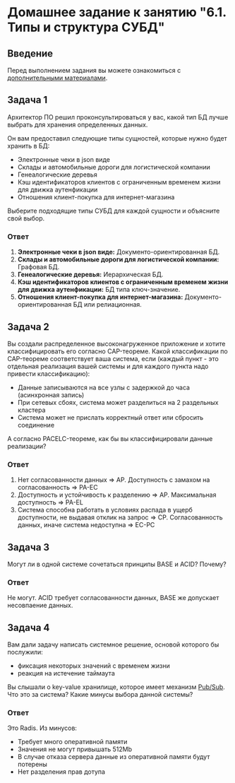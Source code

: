 # Домашнее задание к занятию "6.1. Типы и структура СУБД"

## Введение

Перед выполнением задания вы можете ознакомиться с 
[дополнительными материалами](https://github.com/netology-code/virt-homeworks/tree/master/additional/README.md).

## Задача 1

Архитектор ПО решил проконсультироваться у вас, какой тип БД 
лучше выбрать для хранения определенных данных.

Он вам предоставил следующие типы сущностей, которые нужно будет хранить в БД:

- Электронные чеки в json виде
- Склады и автомобильные дороги для логистической компании
- Генеалогические деревья
- Кэш идентификаторов клиентов с ограниченным временем жизни для движка аутенфикации
- Отношения клиент-покупка для интернет-магазина

Выберите подходящие типы СУБД для каждой сущности и объясните свой выбор.

### Ответ
1. **Электронные чеки в json виде:** Документо-ориентированная БД.
2. **Склады и автомобильные дороги для логистической компании:** Графовая БД.
3. **Генеалогические деревья:** Иерархическая БД.
4. **Кэш идентификаторов клиентов с ограниченным временем жизни для движка аутенфикации:** БД типа ключ-значение.
5. **Отношения клиент-покупка для интернет-магазина:** Документо-ориентированная БД или релиационная.

## Задача 2

Вы создали распределенное высоконагруженное приложение и хотите классифицировать его согласно 
CAP-теореме. Какой классификации по CAP-теореме соответствует ваша система, если 
(каждый пункт - это отдельная реализация вашей системы и для каждого пункта надо привести классификацию):

- Данные записываются на все узлы с задержкой до часа (асинхронная запись)
- При сетевых сбоях, система может разделиться на 2 раздельных кластера
- Система может не прислать корректный ответ или сбросить соединение

А согласно PACELC-теореме, как бы вы классифицировали данные реализации?

### Ответ
1. Нет согласованности данных => AP. Доступность с замахом на согласованность => PA-EC
2. Доступность и устойчивость к разделению => AP. Максимальная доступность => PA-EL
3. Система способна работать в условиях распада в ущерб доступности, не выдавая отклик на запрос => CP. Согласованность данных, иначе система недоступна => EC-PC

## Задача 3

Могут ли в одной системе сочетаться принципы BASE и ACID? Почему?

### Ответ
Не могут. ACID требует согласованности данных, BASE же допускает несовпаение данных.

## Задача 4

Вам дали задачу написать системное решение, основой которого бы послужили:

- фиксация некоторых значений с временем жизни
- реакция на истечение таймаута

Вы слышали о key-value хранилище, которое имеет механизм [Pub/Sub](https://habr.com/ru/post/278237/). 
Что это за система? Какие минусы выбора данной системы?

### Ответ
Это Radis. 
Из минусов:
- Требует много оперативной памяти
- Значения не могут привышать 512Mb
- В случае отказа сервера данные из оперативной памяти будут потерены
- Нет разделения прав дотупа
